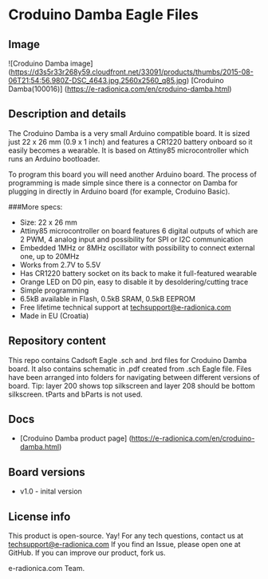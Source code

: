 # Croduino Damba Eagle Files
## Image
![Croduino Damba image]
(https://d3s5r33r268y59.cloudfront.net/33091/products/thumbs/2015-08-06T21:54:56.980Z-DSC_4643.jpg.2560x2560_q85.jpg)
[Croduino Damba(100016)] (https://e-radionica.com/en/croduino-damba.html)

## Description and details
The Croduino Damba is a very small Arduino compatible board. It is sized just 22 x 26 mm (0.9 x 1 inch) and features a CR1220 battery onboard so it easily becomes a wearable. It is based on Attiny85 microcontroller which runs an Arduino bootloader.

To program this board you will need another Arduino board. The process of programming is made simple since there is a connector on Damba for plugging in directly in Arduino board (for example, Croduino Basic).

###More specs:
- Size: 22 x 26 mm
- Attiny85 microcontroller on board features 6 digital outputs of which are 2 PWM, 4 analog input and possibility for SPI or I2C communication
- Embedded 1MHz or 8MHz oscillator with possibility to connect external one, up to 20MHz
- Works from 2.7V to 5.5V
- Has CR1220 battery socket on its back to make it full-featured wearable
- Orange LED on D0 pin, easy to disable it by desoldering/cutting trace
- Simple programming
- 6.5kB available in Flash, 0.5kB SRAM, 0.5kB EEPROM
- Free lifetime technical support at techsupport@e-radionica.com
- Made in EU (Croatia)

## Repository content
This repo contains Cadsoft Eagle .sch and .brd files for Croduino Damba board. It also contains schematic in .pdf created from .sch Eagle file. 
Files have been arranged into folders for navigating between different versions of board. 
Tip: layer 200 shows top silkscreen and layer 208 should be bottom silkscreen. tParts and bParts is not used.

## Docs
- [Croduino Damba product page] (https://e-radionica.com/en/croduino-damba.html)

## Board versions
- v1.0 - inital version

## License info
This product is open-source. Yay!
For any tech questions, contact us at techsupport@e-radionica.com
If you find an Issue, please open one at GitHub. If you can improve our product, fork us.

e-radionica.com Team.